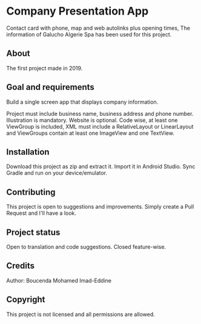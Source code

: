 # Company Presentation App
Contact card with phone, map and web autolinks plus opening times, The information of Galucho Algerie Spa has been used for this project.

## About
The first project made in 2019.

## Goal and requirements
Build a single screen app that displays company information.

Project must include business name, business address and phone number. Illustration is mandatory. Website is optional. Code wise, at least one ViewGroup is included, XML must include a RelativeLayout or LinearLayout and ViewGroups contain at least one ImageView and one TextView.

## Installation
Download this project as zip and extract it.
Import it in Android Studio.
Sync Gradle and run on your device/emulator.

## Contributing
This project is open to suggestions and improvements. Simply create a Pull Request and I'll have a look.

## Project status
Open to translation and code suggestions. Closed feature-wise.

## Credits
Author: Boucenda Mohamed Imad-Eddine

## Copyright
This project is not licensed and all permissions are allowed.
